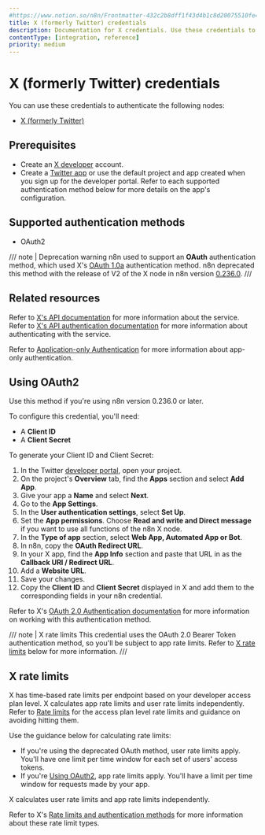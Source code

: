 ```yaml
---
#https://www.notion.so/n8n/Frontmatter-432c2b8dff1f43d4b1c8d20075510fe4
title: X (formerly Twitter) credentials
description: Documentation for X credentials. Use these credentials to authenticate X in n8n, a workflow automation platform.
contentType: [integration, reference]
priority: medium
---
```


# X (formerly Twitter) credentials

You can use these credentials to authenticate the following nodes:

- [X (formerly Twitter)](/integrations/builtin/app-nodes/n8n-nodes-base.twitter.md)

## Prerequisites

- Create an [X developer](https://developer.x.com/en) account.
- Create a [Twitter app](https://developer.x.com/en/docs/apps) or use the default project and app created when you sign up for the developer portal. Refer to each supported authentication method below for more details on the app's configuration.

## Supported authentication methods

- OAuth2

/// note | Deprecation warning
n8n used to support an **OAuth** authentication method, which used X's [OAuth 1.0a](https://developer.x.com/en/docs/authentication/oauth-1-0a) authentication method. n8n deprecated this method with the release of V2 of the X node in n8n version [0.236.0](/release-notes/0-x.md#n8n02360).
///

## Related resources

Refer to [X's API documentation](https://developer.x.com/en/docs/twitter-api) for more information about the service. Refer to [X's API authentication documentation](https://developer.x.com/en/docs/authentication/overview) for more information about authenticating with the service.

Refer to [Application-only Authentication](https://developer.twitter.com/en/docs/authentication/oauth-2-0/application-only) for more information about app-only authentication.

## Using OAuth2

Use this method if you're using n8n version 0.236.0 or later.

To configure this credential, you'll need:

- A **Client ID**
- A **Client Secret**

To generate your Client ID and Client Secret:

1. In the Twitter [developer portal](https://developer.x.com/en/portal/dashboard), open your project.
2. On the project's **Overview** tab, find the **Apps** section and select **Add App**.
3. Give your app a **Name** and select **Next**.
1. Go to the **App Settings**.
4. In the **User authentication settings**, select **Set Up**.
1. Set the **App permissions**. Choose **Read and write and Direct message** if you want to use all functions of the n8n X node.
5. In the **Type of app** section, select **Web App, Automated App or Bot**.
1. In n8n, copy the **OAuth Redirect URL**.
7. In your X app, find the **App Info** section and paste that URL in as the **Callback URI / Redirect URL**.
7. Add a **Website URL**.
8. Save your changes.
1. Copy the **Client ID** and **Client Secret** displayed in X and add them to the corresponding fields in your n8n credential.

Refer to X's [OAuth 2.0 Authentication documentation](https://developer.x.com/en/docs/authentication/oauth-2-0) for more information on working with this authentication method.

/// note | X rate limits
This credential uses the OAuth 2.0 Bearer Token authentication method, so you'll be subject to app rate limits. Refer to [X rate limits](#x-rate-limits) below for more information.
///

## X rate limits

X has time-based rate limits per endpoint based on your developer access plan level. X calculates app rate limits and user rate limits independently. Refer to [Rate limits](https://developer.x.com/en/docs/twitter-api/rate-limits) for the access plan level rate limits and guidance on avoiding hitting them.

Use the guidance below for calculating rate limits:

- If you're using the deprecated OAuth method, user rate limits apply. You'll have one limit per time window for each set of users' access tokens.
- If you're [Using OAuth2](#using-oauth2), app rate limits apply. You'll have a limit per time window for requests made by your app.

X calculates user rate limits and app rate limits independently.

Refer to X's [Rate limits and authentication methods](https://developer.x.com/en/docs/twitter-api/rate-limits#auth) for more information about these rate limit types.
